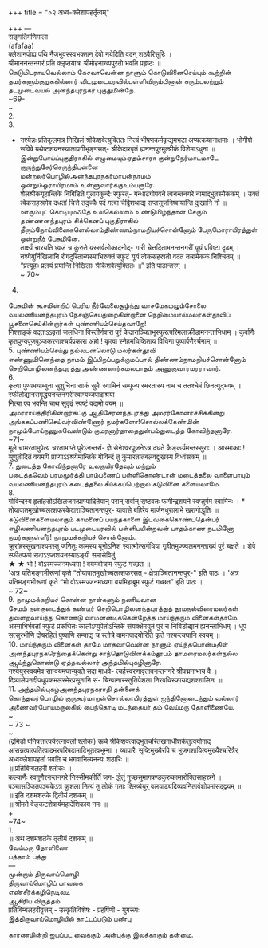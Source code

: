 +++
title = "०२ अध्व-क्लेशापहर्तृत्वम्"

+++
―   
सङ्गतिमणिमाला   
(afafaa)   
क्लेशानपोह्य पथि नैजभुवस्स्वभक्तान् देवो नयेदिति वदन् शठवैरिसूरिः ।   
श्रीमाननन्तनगरं प्रति क्लृप्तयात्रः श्रीमोहनाख्यपुरतो भवति प्रहृष्टः ॥   
கெடுமிடராயவெல்லாம் கேசவாவென்ன நாளும் கொடுவினைசெய்யும் கூற்றின் தமர்களும்குறுககில்லார் விடமுடையரவில்பள்ளிவிரும்பினான் சுரும்பலற்றும் தடமுடைவயல் அனந்தபுரநகர் புகுதுமின்றே.   
~69-   
~   
2.   
3.   
* नश्येन्नः प्रतिकूलमत्र निखिलं श्रीकेशवेत्युक्तितः नित्यं भीषणकर्मकृद्यमभटा अप्यत्कयानाक्षमाः । भोगीशे सविषे यथेष्टशयनस्यालापगीभृङ्गसत्- श्रीकेदारवृतं ह्यनन्तपुरमुत्श्रीकं विशेमाऽधुना ॥   
இன்றுபோய்ப்புகுதிராகில் எழுமையும்ஏதம்சாரா குன்றுநேர்மாடமாடே குருந்துசேர்செருந்திபுன்னை   
மன்றலர்பொழில்அனந்தபுரநகர்மாயன்நாமம்   
ஒன்றும்ஓராயிரமாம் உள்ளுவார்க்குஉம்பரூரே.   
शैलश्रीकगृहान्तिके निबिडिते पुन्नागकुन्दैः स्फुरत्- गन्धाढ्योपवने त्वनन्तनगरे नामाद्भुतस्यैककम् । उक्तं त्वेकसहस्रमेव दधतां चित्ते तदुच्चैः पदं गत्वा चेद्विशथाद्य सप्तसुजनिष्वायान्ति दुःखानि नो ॥   
ஊரும்புட் கொடியுமஃதே உலகெல்லாம் உண்டுமிழ்ந்தான் சேரும் தண்ணனந்தபுரம் சிக்கெனப் புகுதிராகில்   
தீரும்நோய்வினைகளெல்லாம்திண்ணம்நாமறியச்சொன்னோம் பேருமோராயிரத்துள் ஒன்றுநீர் பேசுமினே.   
तार्क्ष्यं चारयति ध्वजं च कुरुते यस्सर्वलोकादनोद्- गारी चेत्तदितामनन्तनगरीं यूयं प्रविष्टा दृढम् । नश्येयुर्निखिलानि रोगदुरितान्यस्माभिरुक्तं स्फुटं यूयं त्वेकसहस्रतो वदत तन्नामैककं निश्चितम् ॥   
“प्रत्यूहाः प्रलयं प्रयान्ति निखिलाः श्रीकेशवेत्युक्तितः ॥” इति पाठान्तरम् ।   
~ 70~   
4.   
பேசுமின் கூசமின்றிப் பெரிய நீர்வேலைசூழ்ந்து வாசமேகமழும்சோலை வயலணியனந்தபுரம் நேசஞ்செய்துறைகின்றானை நெறிமையால்மலர்கள்தூவிப் பூசனைசெய்கின்றார்கள் புண்ணியம்செய்தவாறே!   
निश्शङ्कं वदताऽऽवृतां जलधिना विस्तीर्णवारा पुरं केदाराञ्चितभूस्फुरत्परिमलाक्रीडामनन्ताभिधाम् । कुर्वाणैः कृतपुण्यपूजपुञ्जकरणाश्चर्यप्रकारा अहो ! कृत्वा स्नेहमधिष्ठिताय विधिना पुष्पार्पणैरर्चनाम् ॥   
5. புண்ணியம்செய்து நல்லபுனலொடு மலர்கள்தூவி   
எண்ணுமினெந்தை நாமம் இப்பிறப்பறுக்குமப்பால் திண்ணம்நாமறியச்சொன்னோம் செறிபொழிலனந்தபுரத்து அண்ணலார்கமலபாதம் அணுகுவாரமரராவார்.   
6.   
कृत्वा पुण्यमथाम्बुना सुशुचिना साकं सुमैः स्वामिनं सम्पूज्य स्मरतास्य नाम च ततश्चेमं छिनत्युद्भवम् । स्फीतोद्यानसमृद्ध्यनन्तनगरीस्वाम्यब्जपादाश्रया   
नित्या एव भवन्ति चाथ सुदृढं स्पष्टं वदामो वयम् ॥   
அமரராய்த்திரிகின்றார்கட்கு ஆதிசேரனந்தபுரத்து அமரர்கோனர்ச்சிக்கின்று அங்ககப்பணிசெய்வர்விண்ணோர் நமர்களோ!சொல்லக்கேண்மின் நாமும்போய்நணுகவேண்டும் குமரனார்தாதைதுன்பம்துடைத்த கோவிந்தனாரே.   
~71~   
मूले चामरतामुपेत्य चरतामाप्ते पुरेऽनन्तसं- ज्ञे सेनेश्वरपूजनेऽत्र दधते कैङ्कर्यमन्तस्सुराः । आस्माकाः ! श्रुणुतोदितं वयमपि प्राप्याऽऽश्रयेमान्तिके गोविन्दं तु कुमारतातबलवद्दुःखस्य विध्वंसकम् ॥   
7. துடைத்த கோவிந்தனாரே உலகுயிர்தேவும் மற்றும்   
படைத்தவெம் பரமமூர்த்தி பாம்பணைப் பள்ளிகொண்டான் மடைத்தலை வாளைபாயும் வயலணியனந்தபுரம் கடைத்தலை சீய்க்கப்பெற்றால் கடுவினை களையலாமே.   
8.   
गोविन्दस्य हृतांहसोऽखिलजगत्प्राण्यादितेयान् परान् सर्वान् सृष्टवतः फणीन्द्रशयने स्वप्तुर्मम स्वामिनः । * तोयापातमुखोच्चलत्शफरकेदाराञ्चितानन्तपुर्- यावासे बहिरेव मार्जनधुरालाभे खरागोद्धृतिः ॥   
கடுவினைகளையலாகும் காமனைப் பயந்தகாளை இடவகைகொண்டதென்பர் எழிலணியனந்தபுரம் படமுடையரவில் பள்ளிபயின்றவன் பாதம்காண நடமினோ நமர்களுள்ளீர்! நாமுமக்கறியச் சொன்னோம்.   
क्रूरांहस्सुखनाश्यमस्तु जनितुः कामस्य यूनोऽनिशं स्वात्मोत्सर्गधिया गृहीतमुज्ज्वलमनन्ताख्यं पुरं चक्षते । शेषे स्फीतफणे सदाऽऽप्तशयनस्याऽङ्ग्री समासेवितुं   
★ ★ भो ! वोऽस्मज्जनमध्यगा ! वयमवोचाम स्फुटं गच्छत ॥   
'अत्र यतिभङ्गभीरूणां कृते “तोयापातमुखोच्चलत्शफरसत् - क्षेत्राञ्चितानन्तपुर्-" इति पाठः । 'अत्र यतिभङ्गभीरूणां कृते “भो वोऽस्मज्जनमध्यगा वयमिहाब्रूम स्फुटं गच्छत” इति पाठः ।   
~ 72~   
9. நாமுமக்கறியச் சொன்ன நாள்களும் நணியவான   
சேமம் நன்குடைத்துக் கண்டீர் செறிபொழிலனந்தபுரத்துத் தூமநல்விரைமலர்கள் துவளறவாய்ந்து கொண்டு வாமனனடிக்கென்றேத்த மாய்ந்தரும் வினைகள்தாமே.   
अस्माभिर्भवतां स्फुटं प्रकथितः कालोऽप्युपेतोऽन्तिके संयक्क्षेमयुतं पुरं च निबिडोद्यानं ह्यनन्ताभिधम् । धूपं सत्सुरभीणि दोषरहितं पुष्पाणि सम्पाद्य च स्तोत्रे वामनपादयोरिति कृते नश्यन्त्यघानि स्वयम् ॥   
10. மாய்ந்தரும் வினைகள் தாமே மாதவாவென்ன நாளும் ஏய்ந்தபொன்மதிள் அனந்தபுரநகரெந்தைக்கென்று சாந்தொடுவிளக்கம்தூபம் தாமரைமலர்கள்நல்ல ஆய்ந்துகொண்டு ஏத்தவல்லார் அந்தமில்புகழினாரே.   
नश्येयुस्स्वयमेव सान्वयमघान्युक्ते सदा माधवे- त्यर्हस्वरणावृतावनन्तनगरे श्रीपद्मनाभाय वै । दिव्यालेपनदीपधूपकमलस्मेरप्रसूनानि सं- चिन्वानास्स्तुतिपेशला निरवधिस्फायद्यशश्शालिनः ॥   
11. அந்தமில்புகழ்அனந்தபுரநகராதி தன்னைக்   
கொந்தலர்பொழில் குருகூர்மாறன்சொல்லாயிரத்துள் ஐந்தினோடைந்தும் வல்லார் அணைவர்போயமருலகில் பைந்தொடி மடந்தையர் தம் வேய்மரு தோளிணையே.   
~   
~ 73 ~   
~   
(द्रमिडो पनिषत्तात्पर्यरत्नावली श्लोकः) ऊचे श्रीकेशवत्वाद्भुतचरितखगाधीशकेतुत्वयोगाद् आसन्नत्वात्पतित्वादमरपरिषदामादिभूतत्वभूम्ना । व्यापारैः सृष्टिमुख्यैरपि च भुजगशायित्वमुख्यैश्चरित्रैर् अध्वक्लेशापहर्ता भवति च भगवानित्यनन्यः शठारिः ॥   
॥ प्रतिबिम्बलहरी श्लोकः ॥   
कल्याणैः स्वगुणैरनन्तनगरे निस्सीमकीर्तिं जग- द्धेतुं गुच्छसुमागषण्डकुरुकामारोक्तिसाहस्रगे । पञ्चासञ्जितपञ्चकेऽत्र कुशला नित्यं तु लोकं गताः श्लिष्येयुर् वलयाढ्यदिव्यवनितावंशोपमांसद्द्वयम् ॥   
॥ इति दशमशतके द्वितीयं दशकम् ॥   
॥ श्रीमते वेङ्कटशेषार्यमहादेशिकाय नमः ॥   
+   
~74~   
1.   
॥ अथ दशमशतके तृतीयं दशकम् ॥   
வேய்மரு தோளிணை   
பத்தாம் பத்து   
―   
மூன்றாம் திருவாய்மொழி   
திருவாய்மொழிப் பாவகை   
எண்சீர்க்கழிநெடிலடி   
ஆசிரிய விருத்தம்   
प्रतिबिम्बलहरीवृत्तम् - उत्कृतिविशेषः - प्रहर्षिणी - युगरूपः   
இத்திருவாய்மொழியில் காட்டப்படும் பண்பு   

காரணமின்றி ஐயப்பட வைக்கும் அன்புக்கு இலக்காகும் தன்மை.   


